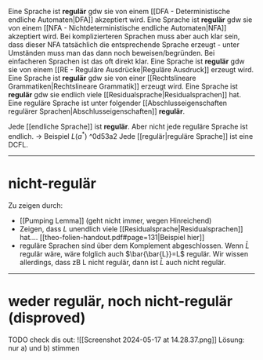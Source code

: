Eine Sprache ist **regulär** gdw sie von einem [[DFA - Deterministische endliche Automaten|DFA]] akzeptiert wird.
Eine Sprache ist **regulär** gdw sie von einem [[NFA - Nichtdeterministische endliche Automaten|NFA]] akzeptiert wird.
	Bei komplizierteren Sprachen muss aber auch klar sein, dass dieser NFA tatsächlich die entsprechende Sprache erzeugt - unter Umständen muss man das dann noch beweisen/begründen. Bei einfacheren Sprachen ist das oft direkt klar.
Eine Sprache ist **regulär** gdw sie von einem [[RE - Reguläre Ausdrücke|Reguläre Ausdruck]] erzeugt wird.
Eine Sprache ist **regulär** gdw sie von einer [[Rechtslineare Grammatiken|Rechtslineare Grammatik]] erzeugt wird.
Eine Sprache ist **regulär** gdw sie endlich viele [[Residualsprache|Residualsprachen]] hat.
Eine reguläre Sprache ist unter folgender [[Abschlusseigenschaften regulärer Sprachen|Abschlusseigenschaften]] **regulär**.


Jede [[endliche Sprache]] ist **regulär**.
	Aber nicht jede reguläre Sprache ist endlich. 
	-> Beispiel $L(a^*)$ ^0d53a2
Jede [[regulär|reguläre Sprache]] ist eine DCFL.



_____
# nicht-regulär
Zu zeigen durch:
- [[Pumping Lemma]] (geht nicht immer, wegen Hinreichend)
- Zeigen, dass $L$ unendlich viele [[Residualsprache|Residualsprachen]] hat.... [[theo-folien-handout.pdf#page=131|Beispiel hier]]
- reguläre Sprachen sind über dem Komplement abgeschlossen. Wenn $\bar{L}$ regulär wäre, wäre folglich auch $\bar{\bar{L}}=L$ regulär. Wir wissen allerdings, dass zB L nicht regulär, dann ist $\bar{L}$ auch nicht regulär.



____

# weder regulär, noch nicht-regulär (disproved)
TODO check dis out: 
![[Screenshot 2024-05-17 at 14.28.37.png]]
Lösung: nur a) und b) stimmen

